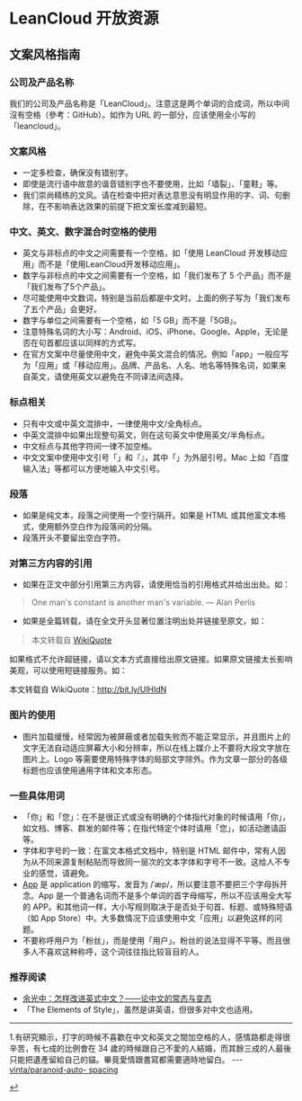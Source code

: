 # LeanCloud 开放资源

## 文案风格指南

### 公司及产品名称

我们的公司及产品名称是「LeanCloud」。注意这是两个单词的合成词，所以中间沒有空格（參考：GitHub）。如作为 URL 的一部分，应该使用全小写的「leancloud」。

### 文案风格
* 一定多检查，确保没有错别字。
* 即使是流行语中故意的谐音错别字也不要使用，比如「墙裂」、「童鞋」等。
* 我们崇尚精练的文风。请在检查中把对表达意思没有明显作用的字、词、句删除，在不影响表达效果的前提下把文案长度减到最短。

### 中文、英文、数字混合时空格的使用

* 英文与非标点的中文之间需要有一个空格，如「使用 LeanCloud 开发移动应用」而不是「使用LeanCloud开发移动应用」。
* 数字与非标点的中文之间需要有一个空格，如「我们发布了 5 个产品」而不是「我们发布了5个产品」。
* 尽可能使用中文数词，特别是当前后都是中文时。上面的例子写为「我们发布了五个产品」会更好。
* 数字与单位之间需要有一个空格，如「5 GB」而不是「5GB」。
* 注意特殊名词的大小写：Android、iOS、iPhone、Google、Apple，无论是否在句首都应该以同样的方式写。
* 在官方文案中尽量使用中文，避免中英文混合的情况。例如「app」一般应写为「应用」或「移动应用」。品牌、产品名、人名、地名等特殊名词，如果来自英文，请使用英文以避免在不同译法间选择。

### 标点相关
* 只有中文或中英文混排中，一律使用中文/全角标点。
* 中英文混排中如果出现整句英文，则在这句英文中使用英文/半角标点。
* 中文标点与其他字符间一律不加空格。
* 中文文案中使用中文引号「」和『』，其中「」为外层引号。Mac 上如「百度输入法」等都可以方便地输入中文引号。

### 段落
* 如果是纯文本，段落之间使用一个空行隔开。如果是 HTML 或其他富文本格式，使用额外空白作为段落间的分隔。
* 段落开头不要留出空白字符。

### 对第三方内容的引用
* 如果在正文中部分引用第三方内容，请使用恰当的引用格式并给出出处。如：

>One man's constant is another man's variable.
>— Alan Perlis

* 如果是全篇转载，请在全文开头显著位置注明出处并链接至原文，如：

>本文转载自 [WikiQuote]()

如果格式不允许超链接，请以文本方式直接给出原文链接。如果原文链接太长影响美观，可以使用短链接服务。如：

本文转载自 WikiQuote：http://bit.ly/UlHIdN

### 图片的使用
* 图片加载缓慢，经常因为被屏蔽或者加载失败而不能正常显示，并且图片上的文字无法自动适应屏幕大小和分辨率，所以在线上媒介上不要将大段文字放在图片上。Logo 等需要使用特殊字体的局部文字除外。作为文章一部分的各级标题也应该使用通用字体和文本形态。

### 一些具体用词
* 「你」和「您」：在不是很正式或没有明确的个体指代对象的时候请用「你」，如文档、博客、群发的邮件等；在指代特定个体时请用「您」，如活动邀请函等。
* 字体和字号的一致：在富文本格式文档中，特别是 HTML 邮件中，常有人因为从不同来源复制粘贴而导致同一层次的文本字体和字号不一致。这给人不专业的感觉，请避免。
* [App]() 是 application 的缩写，发音为 /ˈæp/，所以要注意不要把三个字母拆开念。App 是一个普通名词而不是多个单词的首字母缩写，所以不应该用全大写的 APP。和其他词一样，大小写规则取决于是否处于句首、标题、或特殊短语（如 App Store）中。大多数情况下应该使用中文「应用」以避免这样的问题。
* 不要称呼用户为「粉丝」，而是使用「用户」。粉丝的说法显得不平等。而且很多人不喜欢这种称呼，这个词往往指比较盲目的人。

### 推荐阅读
* [余光中：怎样改进英式中文？——论中文的常态与变态]()
* 「The Elements of Style」，虽然是讲英语，但很多对中文也适用。

******

1.有研究顯示，打字的時候不喜歡在中文和英文之間加空格的人，感情路都走得很辛苦，有七成的比例會在 34
歲的時候跟自己不愛的人結婚，而其餘三成的人最後只能把遺產留給自己的貓。畢竟愛情跟書寫都需要適時地留白。 --- [vinta/paranoid-auto-
spacing]()

[↩]()

